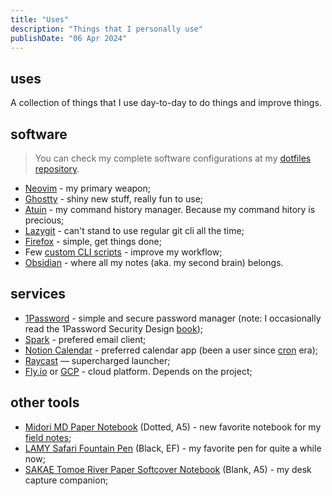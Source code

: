 ```yaml
---
title: "Uses"
description: "Things that I personally use"
publishDate: "06 Apr 2024"
---
```


## uses

A collection of things that I use day-to-day to do things and improve things.

## software

> You can check my complete software configurations at my [dotfiles repository](https://github.com/hisamafahri/dotfiles).

- [Neovim](https://neovim.io/) - my primary weapon;
- [Ghostty](https://ghostty.org) - shiny new stuff, really fun to use;
- [Atuin](https://github.com/atuinsh/atuin) - my command history manager. Because my command hitory is precious;
- [Lazygit](https://github.com/jesseduffield/lazygit) - can't stand to use regular git cli all the time;
- [Firefox](https://www.mozilla.org/en-US/firefox/new/) - simple, get things done;
- Few [custom CLI scripts](https://github.com/hisamafahri/dotfiles/tree/main/cli) - improve my workflow;
- [Obsidian](https://obsidian.md/) - where all my notes (aka. my second brain) belongs.

## services

- [1Password](https://1password.com/) - simple and secure password manager (note: I occasionally read the 1Password Security Design [book](https://1passwordstatic.com/files/security/1password-white-paper.pdf));
- [Spark](https://sparkmailapp.com/) - prefered email client;
- [Notion Calendar](https://www.notion.com/product/calendar) - preferred calendar app (been a user since [cron](https://cron.com/) era);
- [Raycast](https://www.raycast.com/) — supercharged launcher;
- [Fly.io](https://fly.io) or [GCP](https://cloud.google.com/) - cloud platform. Depends on the project;

## other tools

- [Midori MD Paper Notebook](https://md.midori-japan.co.jp/en/products/mdnote/) (Dotted, A5) - new favorite notebook for my [field notes](https://fieldnotesbrand.com/from-seed);
- [LAMY Safari Fountain Pen](https://www.jetpens.com/blog/LAMY-safari-A-Comprehensive-Guide/pt/176) (Black, EF) - my favorite pen for quite a while now;
- [SAKAE Tomoe River Paper Softcover Notebook](https://www.jetpens.com/Sakae-TP-Tomoe-River-S-Softcover-Notebook-A5-Blank-White/pd/38918) (Blank, A5) - my desk capture companion;
